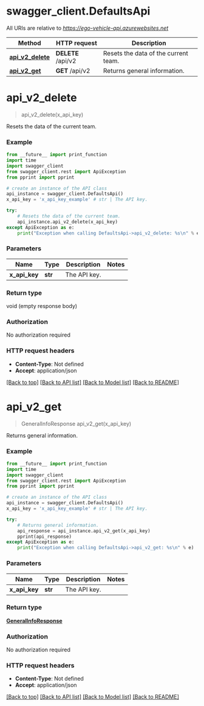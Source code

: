 # swagger_client.DefaultsApi

All URIs are relative to *https://ego-vehicle-api.azurewebsites.net*

Method | HTTP request | Description
------------- | ------------- | -------------
[**api_v2_delete**](DefaultsApi.md#api_v2_delete) | **DELETE** /api/v2 | Resets the data of the current team.
[**api_v2_get**](DefaultsApi.md#api_v2_get) | **GET** /api/v2 | Returns general information.


# **api_v2_delete**
> api_v2_delete(x_api_key)

Resets the data of the current team.

### Example
```python
from __future__ import print_function
import time
import swagger_client
from swagger_client.rest import ApiException
from pprint import pprint

# create an instance of the API class
api_instance = swagger_client.DefaultsApi()
x_api_key = 'x_api_key_example' # str | The API key.

try:
    # Resets the data of the current team.
    api_instance.api_v2_delete(x_api_key)
except ApiException as e:
    print("Exception when calling DefaultsApi->api_v2_delete: %s\n" % e)
```

### Parameters

Name | Type | Description  | Notes
------------- | ------------- | ------------- | -------------
 **x_api_key** | **str**| The API key. | 

### Return type

void (empty response body)

### Authorization

No authorization required

### HTTP request headers

 - **Content-Type**: Not defined
 - **Accept**: application/json

[[Back to top]](#) [[Back to API list]](../README.md#documentation-for-api-endpoints) [[Back to Model list]](../README.md#documentation-for-models) [[Back to README]](../README.md)

# **api_v2_get**
> GeneralInfoResponse api_v2_get(x_api_key)

Returns general information.

### Example
```python
from __future__ import print_function
import time
import swagger_client
from swagger_client.rest import ApiException
from pprint import pprint

# create an instance of the API class
api_instance = swagger_client.DefaultsApi()
x_api_key = 'x_api_key_example' # str | The API key.

try:
    # Returns general information.
    api_response = api_instance.api_v2_get(x_api_key)
    pprint(api_response)
except ApiException as e:
    print("Exception when calling DefaultsApi->api_v2_get: %s\n" % e)
```

### Parameters

Name | Type | Description  | Notes
------------- | ------------- | ------------- | -------------
 **x_api_key** | **str**| The API key. | 

### Return type

[**GeneralInfoResponse**](GeneralInfoResponse.md)

### Authorization

No authorization required

### HTTP request headers

 - **Content-Type**: Not defined
 - **Accept**: application/json

[[Back to top]](#) [[Back to API list]](../README.md#documentation-for-api-endpoints) [[Back to Model list]](../README.md#documentation-for-models) [[Back to README]](../README.md)

